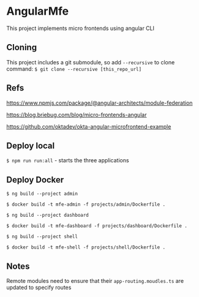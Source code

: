 # AngularMfe

This project implements micro frontends using angular CLI

## Cloning

This project includes a git submodule, so add `--recursive` to clone command: `$ git clone --recursive [this_repo_url]`

## Refs

https://www.npmjs.com/package/@angular-architects/module-federation

https://blog.briebug.com/blog/micro-frontends-angular

https://github.com/oktadev/okta-angular-microfrontend-example

## Deploy local

`$ npm run run:all` - starts the three applications

## Deploy Docker

`$ ng build --project admin`

`$ docker build -t mfe-admin -f projects/admin/Dockerfile .`

`$ ng build --project dashboard`

`$ docker build -t mfe-dashboard -f projects/dashboard/Dockerfile .`

`$ ng build --project shell`

`$ docker build -t mfe-shell -f projects/shell/Dockerfile .`


## Notes

Remote modules need to ensure that their `app-routing.moudles.ts` are updated to specify routes
